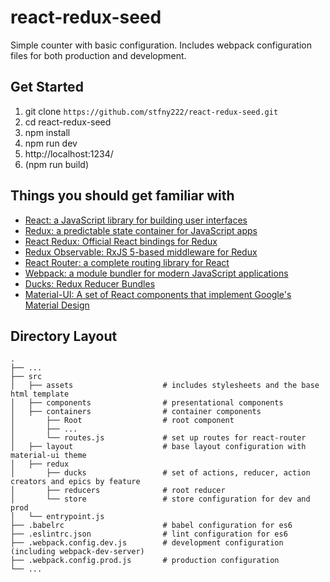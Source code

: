 # react-redux-seed

Simple counter with basic configuration. Includes webpack configuration files for both production and development.

## Get Started

1. git clone `https://github.com/stfny222/react-redux-seed.git`
2. cd react-redux-seed
3. npm install
4. npm run dev
5. http://localhost:1234/
5. (npm run build)

## Things you should get familiar with

- [React: a JavaScript library for building user interfaces](https://facebook.github.io/react/)
- [Redux: a predictable state container for JavaScript apps](http://redux.js.org/)
- [React Redux: Official React bindings for Redux](http://redux.js.org/docs/basics/UsageWithReact.html)
- [Redux Observable: RxJS 5-based middleware for Redux](https://redux-observable.js.org/)
- [React Router: a complete routing library for React](https://github.com/reactjs/react-router-tutorial)
- [Webpack: a module bundler for modern JavaScript applications](http://webpack.github.io/)
- [Ducks: Redux Reducer Bundles](https://github.com/erikras/ducks-modular-redux)
- [Material-UI: A set of React components that implement Google's Material Design](http://www.material-ui.com)

## Directory Layout
    .
    ├── ...
    ├── src                           
    │   ├── assets                    # includes stylesheets and the base html template
    │   ├── components                # presentational components
    │   ├── containers                # container components
    │       ├── Root                  # root component
    │       ├── ...
    │       └── routes.js             # set up routes for react-router                
    │   ├── layout                    # base layout configuration with material-ui theme
    │   ├── redux     
    │       ├── ducks                 # set of actions, reducer, action creators and epics by feature
    │       ├── reducers              # root reducer
    │       └── store                 # store configuration for dev and prod
    │   └── entrypoint.js                  
    ├── .babelrc                      # babel configuration for es6
    ├── .eslintrc.json                # lint configuration for es6
    ├── .webpack.config.dev.js        # development configuration (including webpack-dev-server)
    ├── .webpack.config.prod.js       # production configuration
    └── ...
